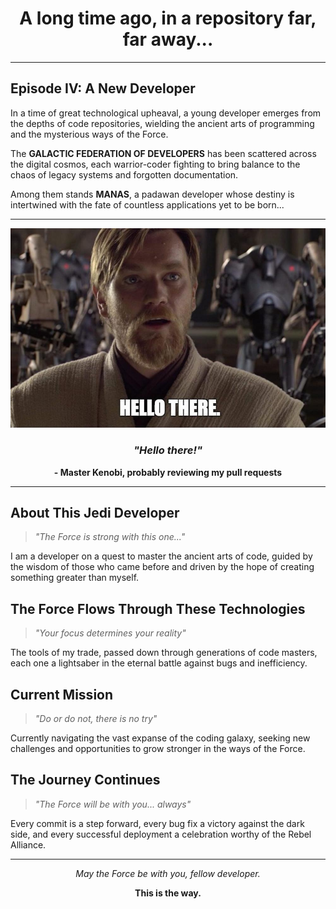 <div align="center">

# A long time ago, in a repository far, far away...

</div>

---

## Episode IV: A New Developer

In a time of great technological upheaval, a young developer emerges from the depths of code repositories, wielding the ancient arts of programming and the mysterious ways of the Force.

The **GALACTIC FEDERATION OF DEVELOPERS** has been scattered across the digital cosmos, each warrior-coder fighting to bring balance to the chaos of legacy systems and forgotten documentation.

Among them stands **MANAS**, a padawan developer whose destiny is intertwined with the fate of countless applications yet to be born...

---

<div align="center">
  
![Hello There](image.png)

### *"Hello there!"*
**- Master Kenobi, probably reviewing my pull requests**

</div>

---

## About This Jedi Developer

> *"The Force is strong with this one..."*

I am a developer on a quest to master the ancient arts of code, guided by the wisdom of those who came before and driven by the hope of creating something greater than myself.

## The Force Flows Through These Technologies

> *"Your focus determines your reality"*

The tools of my trade, passed down through generations of code masters, each one a lightsaber in the eternal battle against bugs and inefficiency.

## Current Mission

> *"Do or do not, there is no try"*

Currently navigating the vast expanse of the coding galaxy, seeking new challenges and opportunities to grow stronger in the ways of the Force.

## The Journey Continues

> *"The Force will be with you... always"*

Every commit is a step forward, every bug fix a victory against the dark side, and every successful deployment a celebration worthy of the Rebel Alliance.

---

<div align="center">

*May the Force be with you, fellow developer.*

**This is the way.**

</div>